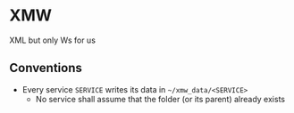 # XMW
XML but only Ws for us

## Conventions
- Every service `SERVICE` writes its data in `~/xmw_data/<SERVICE>`
  - No service shall assume that the folder (or its parent) already exists
